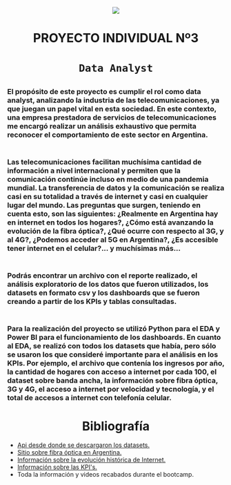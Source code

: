 <p align=center><img src=https://d31uz8lwfmyn8g.cloudfront.net/Assets/logo-henry-white-lg.png><p>

# <h1 align=center> **PROYECTO INDIVIDUAL Nº3** </h1>

# <h1 align=center>**`Data Analyst`**</h1>

## <h3>El propósito de este proyecto es cumplir el rol como data analyst, analizando la industria de las telecomunicaciones, ya que juegan un papel vital en esta sociedad. En este contexto, una empresa prestadora de servicios de telecomunicaciones me encargó realizar un análisis exhaustivo que permita reconocer el comportamiento de este sector en Argentina.</br></br>
### Las telecomunicaciones facilitan muchísima cantidad de información a nivel internacional y permiten que la comunicación continúe incluso en medio de una pandemia mundial. La transferencia de datos y la comunicación se realiza casi en su totalidad a través de internet y casi en cualquier lugar del mundo. Las preguntas que surgen, teniendo en cuenta esto, son las siguientes: ¿Realmente en Argentina hay en internet en todos los hogares?, ¿Cómo está avanzando la evolución de la fibra óptica?, ¿Qué ocurre con respecto al 3G, y al 4G?, ¿Podemos acceder al 5G en Argentina?, ¿Es accesible tener internet en el celular?... y muchísimas más...</br></br>

### Podrás encontrar un archivo con el reporte realizado, el análisis exploratorio de los datos que fueron utilizados, los datasets en formato csv y los dashboards que se fueron creando a partir de los KPIs y tablas consultadas.</br></br>
### Para la realización del proyecto se utilizó Python para el EDA y Power BI para el funcionamiento de los dashboards. En cuanto al EDA, se realizó con todos los datasets que había, pero sólo se usaron los que consideré importante para el análisis en los KPIs. Por ejemplo, el archivo que contenía los ingresos por año, la cantidad de hogares con acceso a internet por cada 100, el dataset sobre banda ancha, la información sobre fibra óptica, 3G y 4G, el acceso a internet por velocidad y tecnología, y el total de accesos a internet con telefonía celular.</h3>
<h1 align=center>Bibliografía</h1>
<ul>
<li> <a href= https://datosabiertos.enacom.gob.ar/home> Api desde donde se descargaron los datasets.</a></li>
<li><a href= https://www.argentina.gob.ar/jefatura/innovacion-publica/telecomunicaciones-y-conectividad/conectar/red-federal-de-fibra-optica> Sitio sobre fibra óptica en Argentina. </a></li>
<li><a href= https://www.acta.es/medios/articulos/comunicacion_e_informacion/033021.pdf> Información sobre la evolución histórica de Internet.</a</li>
<li><a href= https://blog.es.logicalis.com/analytics/kpis-qu%C3%A9-son-para-qu%C3%A9-sirven-y-por-qu%C3%A9-y-c%C3%B3mo-utilizarlos> Información sobre las KPI's.</a></li>
<li>Toda la información y videos recabados durante el bootcamp.</li>

</ul>